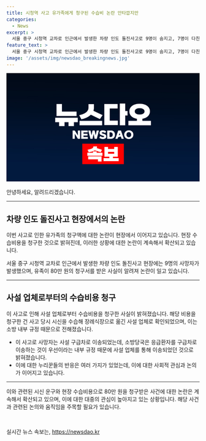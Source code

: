 ```yaml
---
title: 시청역 사고 유가족에게 청구된 수습비 논란 안타깝지만
categories:
  - News
excerpt: >
  서울 중구 시청역 교차로 인근에서 발생한 차량 인도 돌진사고로 9명이 숨지고, 7명이 다친 사건으로 인해 유가족이 시신 운구와 현장 수습비용으로 80만 원을 청구한 논란이 일고 있다. 사설 업체를 통해 사망자를 수습한 이유는 소방 규정 때문으로 밝혀졌으며, 이에 대한 누리꾼들의 반응은 현실적이고 안타까운 것으로 보였다. 사고로 인한 비극적인 상황에서 벌어진 이야기에 대한 관심이 뜨겁게 이어지고 있다.
feature_text: >
  서울 중구 시청역 교차로 인근에서 발생한 차량 인도 돌진사고로 9명이 숨지고, 7명이 다친 사건으로 인해 유가족이 시신 운구와 현장 수습비용으로 80만 원을 청구한 논란이 일고 있다. 사설 업체를 통해 사망자를 수습한 이유는 소방 규정 때문으로 밝혀졌으며, 이에 대한 누리꾼들의 반응은 현실적이고 안타까운 것으로 보였다. 사고로 인한 비극적인 상황에서 벌어진 이야기에 대한 관심이 뜨겁게 이어지고 있다.
image: '/assets/img/newsdao_breakingnews.jpg'
---
```


<p><img src="/assets/img/newsdao_breakingnews.jpg" alt="ontimetimes 속보" /></p>

<p>안녕하세요, 알려드리겠습니다.</p>

<hr />

<h2 data-ke-size="size26">차량 인도 돌진사고 현장에서의 논란</h2>

<p>이번 사고로 인한 유가족의 청구액에 대한 논란이 현장에서 이어지고 있습니다. 현장 수습비용을 청구한 것으로 밝혀진데, 이러한 상황에 대한 논란이 계속해서 확산되고 있습니다.</p>

<p data-ke-size="size16">서울 중구 시청역 교차로 인근에서 발생한 차량 인도 돌진사고 현장에는 9명의 사망자가 발생했으며, 유족이 80만 원의 청구서를 받은 사실이 알려져 논란이 일고 있습니다.</p>

<hr />

<h2 data-ke-size="size26">사설 업체로부터의 수습비용 청구</h2>

<p>이 사고로 인해 사설 업체로부터 수습비용을 청구한 사실이 밝혀졌습니다. 해당 비용을 청구한 건 사고 당시 시신을 수습해 장례식장으로 옮긴 사설 업체로 확인되었으며, 이는 소방 내부 규정 때문으로 전해졌습니다.</p>

<ul>
  <li>이 사고로 사망자는 사설 구급차로 이송되었는데, 소방당국은 응급환자를 구급차로 이송하는 것이 우선이라는 내부 규정 때문에 사설 업체를 통해 이송되었던 것으로 밝혀졌습니다.</li>
  <li>이에 대한 누리꾼들의 반응은 여러 가지가 있었는데, 이에 대한 사회적 관심과 논의가 이어지고 있습니다.</li>
</ul>

<hr />

<p>이와 관련된 시신 운구와 현장 수습비용으로 80만 원을 청구받은 사건에 대한 논란은 계속해서 확산되고 있으며, 이에 대한 대중의 관심이 높아지고 있는 상황입니다. 해당 사건과 관련된 논의와 움직임을 주목할 필요가 있습니다.</p>

<p data-ke-size="size16">&nbsp;</p>
실시간 뉴스 속보는, <a href="https://newsdao.kr" rel="dofollow">https://newsdao.kr</a>


